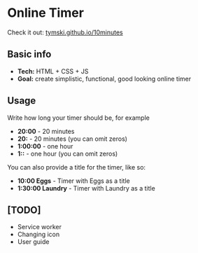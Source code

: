 # Online Timer

Check it out: [tymski.github.io/10minutes](https://tymski.github.io/10minutes/)

## Basic info

* **Tech:** HTML + CSS + JS
* **Goal:** create simplistic, functional, good looking online timer

## Usage

Write how long your timer should be, for example

* __20:00__ - 20 minutes
* __20:__ - 20 minutes (you can omit zeros)
* __1:00:00__ - one hour
* __1::__ - one hour (you can omit zeros)

You can also provide a title for the timer, like so:

* __10:00 Eggs__ - Timer with Eggs as a title
* __1:30:00 Laundry__ - Timer with Laundry as a title

## [TODO]

* Service worker
* Changing icon
* User guide